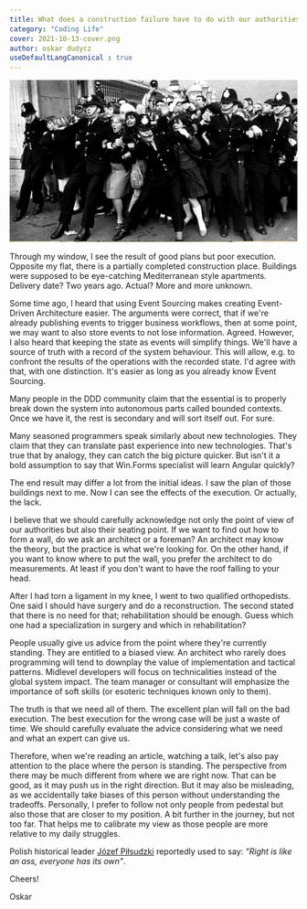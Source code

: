 ```yaml
---
title: What does a construction failure have to do with our authorities?
category: "Coding Life"
cover: 2021-10-13-cover.png
author: oskar dudycz
useDefaultLangCanonical : true
---
```


![cover](2021-10-13-cover.png)

Through my window, I see the result of good plans but poor execution. Opposite my flat, there is a partially completed construction place. Buildings were supposed to be eye-catching Mediterranean style apartments.  Delivery date? Two years ago. Actual? More and more unknown.

Some time ago, I heard that using Event Sourcing makes creating Event-Driven Architecture easier. The arguments were correct, that if we're already publishing events to trigger business workflows, then at some point, we may want to also store events to not lose information. Agreed. However, I also heard that keeping the state as events will simplify things. We'll have a source of truth with a record of the system behaviour. This will allow, e.g. to confront the results of the operations with the recorded state. I'd agree with that, with one distinction. It's easier as long as you already know Event Sourcing.

Many people in the DDD community claim that the essential is to properly break down the system into autonomous parts called bounded contexts. Once we have it, the rest is secondary and will sort itself out. For sure.

Many seasoned programmers speak similarly about new technologies. They claim that they can translate past experience into new technologies. That's true that by analogy, they can catch the big picture quicker. But isn't it a bold assumption to say that Win.Forms specialist will learn Angular quickly?

The end result may differ a lot from the initial ideas. I saw the plan of those buildings next to me. Now I can see the effects of the execution. Or actually, the lack.

I believe that we should carefully acknowledge not only the point of view of our authorities but also their seating point. If we want to find out how to form a wall, do we ask an architect or a foreman? An architect may know the theory, but the practice is what we're looking for. On the other hand, if you want to know where to put the wall, you prefer the architect to do measurements. At least if you don't want to have the roof falling to your head.

After I had torn a ligament in my knee, I went to two qualified orthopedists. One said I should have surgery and do a reconstruction. The second stated that there is no need for that; rehabilitation should be enough. Guess which one had a specialization in surgery and which in rehabilitation?

People usually give us advice from the point where they're currently standing. They are entitled to a biased view. An architect who rarely does programming will tend to downplay the value of implementation and tactical patterns. Midlevel developers will focus on technicalities instead of the global system impact. The team manager or consultant will emphasize the importance of soft skills (or esoteric techniques known only to them). 

The truth is that we need all of them. The excellent plan will fall on the bad execution. The best execution for the wrong case will be just a waste of time. We should carefully evaluate the advice considering what we need and what an expert can give us. 

Therefore, when we're reading an article, watching a talk, let's also pay attention to the place where the person is standing. The perspective from there may be much different from where we are right now. That can be good, as it may push us in the right direction. But it may also be misleading, as we accidentally take biases of this person without understanding the tradeoffs. Personally, I prefer to follow not only people from pedestal but also those that are closer to my position. A bit further in the journey, but not too far. That helps me to calibrate my view as those people are more relative to my daily struggles.

Polish historical leader [Józef Piłsudzki](https://en.wikipedia.org/wiki/J%C3%B3zef_Pi%C5%82sudski) reportedly used to say: _"Right is like an ass, everyone has its own"_. 

Cheers!

Oskar